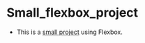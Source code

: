 # Small_flexbox_project

* This is a [small project](https://sorinscouse.github.io/Small_flexbox_project/) using Flexbox.
